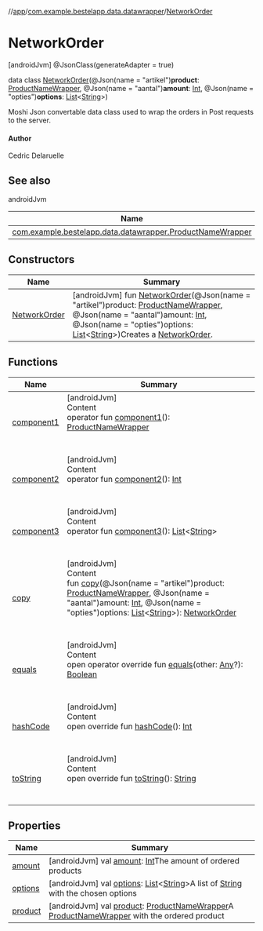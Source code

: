 //[app](../../index.md)/[com.example.bestelapp.data.datawrapper](../index.md)/[NetworkOrder](index.md)



# NetworkOrder  
 [androidJvm] @JsonClass(generateAdapter = true)  
  
data class [NetworkOrder](index.md)(@Json(name = "artikel")**product**: [ProductNameWrapper](../-product-name-wrapper/index.md), @Json(name = "aantal")**amount**: [Int](https://kotlinlang.org/api/latest/jvm/stdlib/kotlin/-int/index.html), @Json(name = "opties")**options**: [List](https://kotlinlang.org/api/latest/jvm/stdlib/kotlin.collections/-list/index.html)<[String](https://kotlinlang.org/api/latest/jvm/stdlib/kotlin/-string/index.html)>)

Moshi Json convertable data class used to wrap the orders in Post requests to the server.



#### Author  


Cedric Delaruelle

   


## See also  
  
androidJvm  
  
|  Name|  Summary| 
|---|---|
| <a name="com.example.bestelapp.data.datawrapper/NetworkOrder///PointingToDeclaration/"></a>[com.example.bestelapp.data.datawrapper.ProductNameWrapper](../-product-name-wrapper/index.md)| <a name="com.example.bestelapp.data.datawrapper/NetworkOrder///PointingToDeclaration/"></a>
  


## Constructors  
  
|  Name|  Summary| 
|---|---|
| <a name="com.example.bestelapp.data.datawrapper/NetworkOrder/NetworkOrder/#com.example.bestelapp.data.datawrapper.ProductNameWrapper#kotlin.Int#kotlin.collections.List[kotlin.String]/PointingToDeclaration/"></a>[NetworkOrder](-network-order.md)| <a name="com.example.bestelapp.data.datawrapper/NetworkOrder/NetworkOrder/#com.example.bestelapp.data.datawrapper.ProductNameWrapper#kotlin.Int#kotlin.collections.List[kotlin.String]/PointingToDeclaration/"></a> [androidJvm] fun [NetworkOrder](-network-order.md)(@Json(name = "artikel")product: [ProductNameWrapper](../-product-name-wrapper/index.md), @Json(name = "aantal")amount: [Int](https://kotlinlang.org/api/latest/jvm/stdlib/kotlin/-int/index.html), @Json(name = "opties")options: [List](https://kotlinlang.org/api/latest/jvm/stdlib/kotlin.collections/-list/index.html)<[String](https://kotlinlang.org/api/latest/jvm/stdlib/kotlin/-string/index.html)>)Creates a [NetworkOrder](index.md).   <br>


## Functions  
  
|  Name|  Summary| 
|---|---|
| <a name="com.example.bestelapp.data.datawrapper/NetworkOrder/component1/#/PointingToDeclaration/"></a>[component1](component1.md)| <a name="com.example.bestelapp.data.datawrapper/NetworkOrder/component1/#/PointingToDeclaration/"></a>[androidJvm]  <br>Content  <br>operator fun [component1](component1.md)(): [ProductNameWrapper](../-product-name-wrapper/index.md)  <br><br><br>
| <a name="com.example.bestelapp.data.datawrapper/NetworkOrder/component2/#/PointingToDeclaration/"></a>[component2](component2.md)| <a name="com.example.bestelapp.data.datawrapper/NetworkOrder/component2/#/PointingToDeclaration/"></a>[androidJvm]  <br>Content  <br>operator fun [component2](component2.md)(): [Int](https://kotlinlang.org/api/latest/jvm/stdlib/kotlin/-int/index.html)  <br><br><br>
| <a name="com.example.bestelapp.data.datawrapper/NetworkOrder/component3/#/PointingToDeclaration/"></a>[component3](component3.md)| <a name="com.example.bestelapp.data.datawrapper/NetworkOrder/component3/#/PointingToDeclaration/"></a>[androidJvm]  <br>Content  <br>operator fun [component3](component3.md)(): [List](https://kotlinlang.org/api/latest/jvm/stdlib/kotlin.collections/-list/index.html)<[String](https://kotlinlang.org/api/latest/jvm/stdlib/kotlin/-string/index.html)>  <br><br><br>
| <a name="com.example.bestelapp.data.datawrapper/NetworkOrder/copy/#com.example.bestelapp.data.datawrapper.ProductNameWrapper#kotlin.Int#kotlin.collections.List[kotlin.String]/PointingToDeclaration/"></a>[copy](copy.md)| <a name="com.example.bestelapp.data.datawrapper/NetworkOrder/copy/#com.example.bestelapp.data.datawrapper.ProductNameWrapper#kotlin.Int#kotlin.collections.List[kotlin.String]/PointingToDeclaration/"></a>[androidJvm]  <br>Content  <br>fun [copy](copy.md)(@Json(name = "artikel")product: [ProductNameWrapper](../-product-name-wrapper/index.md), @Json(name = "aantal")amount: [Int](https://kotlinlang.org/api/latest/jvm/stdlib/kotlin/-int/index.html), @Json(name = "opties")options: [List](https://kotlinlang.org/api/latest/jvm/stdlib/kotlin.collections/-list/index.html)<[String](https://kotlinlang.org/api/latest/jvm/stdlib/kotlin/-string/index.html)>): [NetworkOrder](index.md)  <br><br><br>
| <a name="kotlin/Any/equals/#kotlin.Any?/PointingToDeclaration/"></a>[equals](../../com.example.bestelapp.repository/-product-repository/index.md#%5Bkotlin%2FAny%2Fequals%2F%23kotlin.Any%3F%2FPointingToDeclaration%2F%5D%2FFunctions%2F-1024765483)| <a name="kotlin/Any/equals/#kotlin.Any?/PointingToDeclaration/"></a>[androidJvm]  <br>Content  <br>open operator override fun [equals](../../com.example.bestelapp.repository/-product-repository/index.md#%5Bkotlin%2FAny%2Fequals%2F%23kotlin.Any%3F%2FPointingToDeclaration%2F%5D%2FFunctions%2F-1024765483)(other: [Any](https://kotlinlang.org/api/latest/jvm/stdlib/kotlin/-any/index.html)?): [Boolean](https://kotlinlang.org/api/latest/jvm/stdlib/kotlin/-boolean/index.html)  <br><br><br>
| <a name="kotlin/Any/hashCode/#/PointingToDeclaration/"></a>[hashCode](../../com.example.bestelapp.repository/-product-repository/index.md#%5Bkotlin%2FAny%2FhashCode%2F%23%2FPointingToDeclaration%2F%5D%2FFunctions%2F-1024765483)| <a name="kotlin/Any/hashCode/#/PointingToDeclaration/"></a>[androidJvm]  <br>Content  <br>open override fun [hashCode](../../com.example.bestelapp.repository/-product-repository/index.md#%5Bkotlin%2FAny%2FhashCode%2F%23%2FPointingToDeclaration%2F%5D%2FFunctions%2F-1024765483)(): [Int](https://kotlinlang.org/api/latest/jvm/stdlib/kotlin/-int/index.html)  <br><br><br>
| <a name="kotlin/Any/toString/#/PointingToDeclaration/"></a>[toString](../../com.example.bestelapp.repository/-product-repository/index.md#%5Bkotlin%2FAny%2FtoString%2F%23%2FPointingToDeclaration%2F%5D%2FFunctions%2F-1024765483)| <a name="kotlin/Any/toString/#/PointingToDeclaration/"></a>[androidJvm]  <br>Content  <br>open override fun [toString](../../com.example.bestelapp.repository/-product-repository/index.md#%5Bkotlin%2FAny%2FtoString%2F%23%2FPointingToDeclaration%2F%5D%2FFunctions%2F-1024765483)(): [String](https://kotlinlang.org/api/latest/jvm/stdlib/kotlin/-string/index.html)  <br><br><br>


## Properties  
  
|  Name|  Summary| 
|---|---|
| <a name="com.example.bestelapp.data.datawrapper/NetworkOrder/amount/#/PointingToDeclaration/"></a>[amount](amount.md)| <a name="com.example.bestelapp.data.datawrapper/NetworkOrder/amount/#/PointingToDeclaration/"></a> [androidJvm] val [amount](amount.md): [Int](https://kotlinlang.org/api/latest/jvm/stdlib/kotlin/-int/index.html)The amount of ordered products   <br>
| <a name="com.example.bestelapp.data.datawrapper/NetworkOrder/options/#/PointingToDeclaration/"></a>[options](options.md)| <a name="com.example.bestelapp.data.datawrapper/NetworkOrder/options/#/PointingToDeclaration/"></a> [androidJvm] val [options](options.md): [List](https://kotlinlang.org/api/latest/jvm/stdlib/kotlin.collections/-list/index.html)<[String](https://kotlinlang.org/api/latest/jvm/stdlib/kotlin/-string/index.html)>A list of [String](https://kotlinlang.org/api/latest/jvm/stdlib/kotlin/-string/index.html) with the chosen options   <br>
| <a name="com.example.bestelapp.data.datawrapper/NetworkOrder/product/#/PointingToDeclaration/"></a>[product](product.md)| <a name="com.example.bestelapp.data.datawrapper/NetworkOrder/product/#/PointingToDeclaration/"></a> [androidJvm] val [product](product.md): [ProductNameWrapper](../-product-name-wrapper/index.md)A [ProductNameWrapper](../-product-name-wrapper/index.md) with the ordered product   <br>

